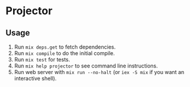# Projector

## Usage

 1. Run `mix deps.get` to fetch dependencies.
 2. Run `mix compile` to do the initial compile.
 3. Run `mix test` for tests.
 4. Run `mix help projector` to see command line instructions.
 5. Run web server with `mix run --no-halt` (or `iex -S mix` if you want an interactive shell).
